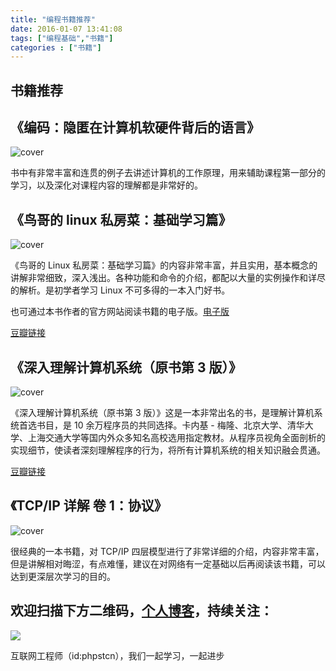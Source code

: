 ```yaml
---
title: "编程书籍推荐"
date: 2016-01-07 13:41:08
tags: ["编程基础","书籍"]
categories : ["书籍"]
---
```


## 书籍推荐

## 《编码：隐匿在计算机软硬件背后的语言》

![cover](https://img3.doubanio.com/view/subject/l/public/s4379914.jpg)

书中有非常丰富和连贯的例子去讲述计算机的工作原理，用来辅助课程第一部分的学习，以及深化对课程内容的理解都是非常好的。

## 《鸟哥的 linux 私房菜：基础学习篇》

![cover](https://img1.doubanio.com/view/subject/l/public/s4399937.jpg)

《鸟哥的 Linux 私房菜：基础学习篇》的内容非常丰富，并且实用，基本概念的讲解非常细致，深入浅出。各种功能和命令的介绍，都配以大量的实例操作和详尽的解析。是初学者学习 Linux 不可多得的一本入门好书。

也可通过本书作者的官方网站阅读书籍的电子版。[电子版](http://cn.linux.vbird.org/linux_basic/linux_basic.php)

[豆瓣链接](https://book.douban.com/subject/4889838/)

## 《深入理解计算机系统（原书第 3 版）》

![cover](https://img1.doubanio.com/view/subject/l/public/s29195878.jpg)

《深入理解计算机系统（原书第 3 版）》这是一本非常出名的书，是理解计算机系统首选书目，是 10 余万程序员的共同选择。卡内基 - 梅隆、北京大学、清华大学、上海交通大学等国内外众多知名高校选用指定教材。从程序员视角全面剖析的实现细节，使读者深刻理解程序的行为，将所有计算机系统的相关知识融会贯通。

[豆瓣链接](https://book.douban.com/subject/26912767/)

## 《TCP/IP 详解 卷 1：协议》

![cover](https://img3.doubanio.com/view/subject/l/public/s1543906.jpg)

很经典的一本书籍，对 TCP/IP 四层模型进行了非常详细的介绍，内容非常丰富，但是讲解相对晦涩，有点难懂，建议在对网络有一定基础以后再阅读该书籍，可以达到更深层次学习的目的。

## 欢迎扫描下方二维码，[个人博客](https://www.phpst.cn)，持续关注：

![](https://ww1.sinaimg.cn/large/a616b9a4gy1g4xzv954a4j20760763yo.jpg)

互联网工程师（id:phpstcn），我们一起学习，一起进步
